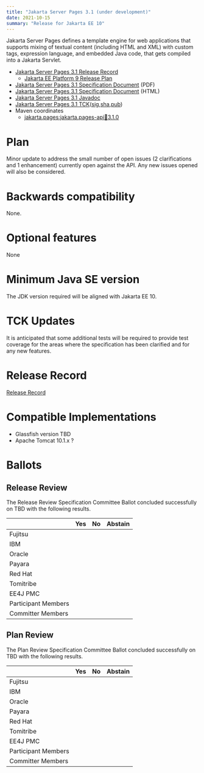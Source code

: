 ```yaml
---
title: "Jakarta Server Pages 3.1 (under development)"
date: 2021-10-15
summary: "Release for Jakarta EE 10"
---
```

Jakarta Server Pages defines a template engine for web applications that supports mixing of textual content
(including HTML and XML) with custom tags, expression language, and embedded Java code, that gets compiled
into a Jakarta Servlet.

* [Jakarta Server Pages 3.1 Release Record](https://projects.eclipse.org/projects/ee4j.jsp/releases/3.1.0)
  * [Jakarta EE Platform 9 Release Plan](https://eclipse-ee4j.github.io/jakartaee-platform/jakartaee9/JakartaEE9ReleasePlan)
* [Jakarta Server Pages 3.1 Specification Document](./jakarta-server-pages-spec-3.1.pdf) (PDF)
* [Jakarta Server Pages 3.1 Specification Document](./jakarta-server-pages-spec-3.1.html) (HTML)
* [Jakarta Server Pages 3.1 Javadoc](./apidocs)
* [Jakarta Server Pages 3.1 TCK](https://download.eclipse.org/jakartaee/pages/3.1/jakarta-pages-tck-3.1.0.zip)([sig](https://download.eclipse.org/jakartaee/pages/3.1/jakarta-pages-tck-3.1.0.zip.sig),[sha](https://download.eclipse.org/jakartaee/pages/3.1/jakarta-pages-tck-3.1.0.zip.sha256),[pub](https://raw.githubusercontent.com/jakartaee/specification-committee/master/jakartaee-spec-committee.pub))
* Maven coordinates
  * [jakarta.pages:jakarta.pages-api:jar:3.1.0](https://search.maven.org/artifact/jakarta.servlet.jsp/jakarta.servlet.jsp-api/3.1.0/jar)

# Plan
Minor update to address the small number of open issues (2 clarifications and 1 enhancement) currently open against the API. Any new issues opened will also be considered.

# Backwards compatibility
None.

# Optional features
None

# Minimum Java SE version
The JDK version required will be aligned with Jakarta EE 10.

# TCK Updates
It is anticipated that some additional tests will be required to provide test coverage for the areas where the specification has been clarified and for any new features.

# Release Record
[Release Record](https://projects.eclipse.org/projects/ee4j.jsp/releases/3.1.0)

# Compatible Implementations

* Glassfish version TBD
* Apache Tomcat 10.1.x ?

# Ballots

## Release Review

The Release Review Specification Committee Ballot concluded successfully on TBD with the following results.

|                       |  Yes    | No      | Abstain  |
|-----------------------|---------|---------|----------|
|Fujitsu                |         |         |          |
|IBM                    |         |         |          |
|Oracle                 |         |         |          |
|Payara                 |         |         |          |
|Red Hat                |         |         |          |
|Tomitribe              |         |         |          |
|EE4J PMC               |         |         |          |
|Participant Members    |         |         |          |
|Committer Members      |         |         |          |

## Plan Review

The Plan Review Specification Committee Ballot concluded successfully on TBD with the following results.

|                       |  Yes    | No  | Abstain  |
|-----------------------|---------|-----|----------|
|Fujitsu                |         |     |          |
|IBM                    |         |     |          |
|Oracle                 |         |     |          |
|Payara                 |         |     |          |
|Red Hat                |         |     |          |
|Tomitribe              |         |     |          |
|EE4J PMC               |         |     |          |
|Participant Members    |         |     |          |
|Committer Members      |         |     |          |